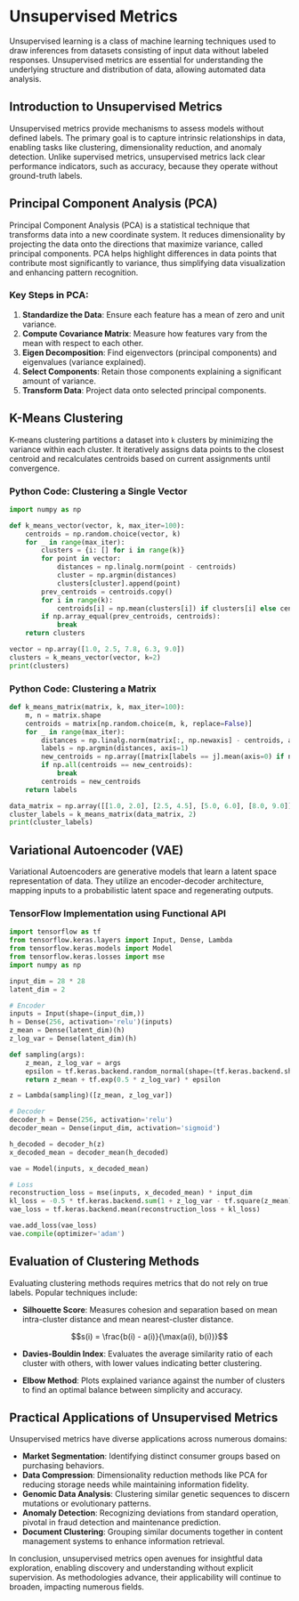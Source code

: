 # Unsupervised Metrics

Unsupervised learning is a class of machine learning techniques used to draw inferences from datasets consisting of input data without labeled responses. Unsupervised metrics are essential for understanding the underlying structure and distribution of data, allowing automated data analysis.

## Introduction to Unsupervised Metrics

Unsupervised metrics provide mechanisms to assess models without defined labels. The primary goal is to capture intrinsic relationships in data, enabling tasks like clustering, dimensionality reduction, and anomaly detection. Unlike supervised metrics, unsupervised metrics lack clear performance indicators, such as accuracy, because they operate without ground-truth labels.

## Principal Component Analysis (PCA)

Principal Component Analysis (PCA) is a statistical technique that transforms data into a new coordinate system. It reduces dimensionality by projecting the data onto the directions that maximize variance, called principal components. PCA helps highlight differences in data points that contribute most significantly to variance, thus simplifying data visualization and enhancing pattern recognition.

### Key Steps in PCA:

1. **Standardize the Data**: Ensure each feature has a mean of zero and unit variance.
2. **Compute Covariance Matrix**: Measure how features vary from the mean with respect to each other.
3. **Eigen Decomposition**: Find eigenvectors (principal components) and eigenvalues (variance explained).
4. **Select Components**: Retain those components explaining a significant amount of variance.
5. **Transform Data**: Project data onto selected principal components.

## K-Means Clustering

K-means clustering partitions a dataset into `k` clusters by minimizing the variance within each cluster. It iteratively assigns data points to the closest centroid and recalculates centroids based on current assignments until convergence.

### Python Code: Clustering a Single Vector

```python
import numpy as np

def k_means_vector(vector, k, max_iter=100):
    centroids = np.random.choice(vector, k)
    for _ in range(max_iter):
        clusters = {i: [] for i in range(k)}
        for point in vector:
            distances = np.linalg.norm(point - centroids)
            cluster = np.argmin(distances)
            clusters[cluster].append(point)
        prev_centroids = centroids.copy()
        for i in range(k):
            centroids[i] = np.mean(clusters[i]) if clusters[i] else centroids[i]
        if np.array_equal(prev_centroids, centroids):
            break
    return clusters

vector = np.array([1.0, 2.5, 7.8, 6.3, 9.0])
clusters = k_means_vector(vector, k=2)
print(clusters)
```

### Python Code: Clustering a Matrix

```python
def k_means_matrix(matrix, k, max_iter=100):
    m, n = matrix.shape
    centroids = matrix[np.random.choice(m, k, replace=False)]
    for _ in range(max_iter):
        distances = np.linalg.norm(matrix[:, np.newaxis] - centroids, axis=2)
        labels = np.argmin(distances, axis=1)
        new_centroids = np.array([matrix[labels == j].mean(axis=0) if np.any(labels == j) else centroids[j] for j in range(k)])
        if np.all(centroids == new_centroids):
            break
        centroids = new_centroids
    return labels

data_matrix = np.array([[1.0, 2.0], [2.5, 4.5], [5.0, 6.0], [8.0, 9.0]])
cluster_labels = k_means_matrix(data_matrix, 2)
print(cluster_labels)
```

## Variational Autoencoder (VAE)

Variational Autoencoders are generative models that learn a latent space representation of data. They utilize an encoder-decoder architecture, mapping inputs to a probabilistic latent space and regenerating outputs.

### TensorFlow Implementation using Functional API

```python
import tensorflow as tf
from tensorflow.keras.layers import Input, Dense, Lambda
from tensorflow.keras.models import Model
from tensorflow.keras.losses import mse
import numpy as np

input_dim = 28 * 28
latent_dim = 2

# Encoder
inputs = Input(shape=(input_dim,))
h = Dense(256, activation='relu')(inputs)
z_mean = Dense(latent_dim)(h)
z_log_var = Dense(latent_dim)(h)

def sampling(args):
    z_mean, z_log_var = args
    epsilon = tf.keras.backend.random_normal(shape=(tf.keras.backend.shape(z_mean)[0], latent_dim), mean=0., stddev=0.1)
    return z_mean + tf.exp(0.5 * z_log_var) * epsilon

z = Lambda(sampling)([z_mean, z_log_var])

# Decoder
decoder_h = Dense(256, activation='relu')
decoder_mean = Dense(input_dim, activation='sigmoid')

h_decoded = decoder_h(z)
x_decoded_mean = decoder_mean(h_decoded)

vae = Model(inputs, x_decoded_mean)

# Loss
reconstruction_loss = mse(inputs, x_decoded_mean) * input_dim
kl_loss = -0.5 * tf.keras.backend.sum(1 + z_log_var - tf.square(z_mean) - tf.exp(z_log_var), axis=-1)
vae_loss = tf.keras.backend.mean(reconstruction_loss + kl_loss)

vae.add_loss(vae_loss)
vae.compile(optimizer='adam')
```

## Evaluation of Clustering Methods

Evaluating clustering methods requires metrics that do not rely on true labels. Popular techniques include:

- **Silhouette Score**: Measures cohesion and separation based on mean intra-cluster distance and mean nearest-cluster distance.

$$s(i) = \frac{b(i) - a(i)}{\max(a(i), b(i))}$$

- **Davies-Bouldin Index**: Evaluates the average similarity ratio of each cluster with others, with lower values indicating better clustering.

- **Elbow Method**: Plots explained variance against the number of clusters to find an optimal balance between simplicity and accuracy.

## Practical Applications of Unsupervised Metrics

Unsupervised metrics have diverse applications across numerous domains:

- **Market Segmentation**: Identifying distinct consumer groups based on purchasing behaviors.
- **Data Compression**: Dimensionality reduction methods like PCA for reducing storage needs while maintaining information fidelity.
- **Genomic Data Analysis**: Clustering similar genetic sequences to discern mutations or evolutionary patterns.
- **Anomaly Detection**: Recognizing deviations from standard operation, pivotal in fraud detection and maintenance prediction.
- **Document Clustering**: Grouping similar documents together in content management systems to enhance information retrieval.

In conclusion, unsupervised metrics open avenues for insightful data exploration, enabling discovery and understanding without explicit supervision. As methodologies advance, their applicability will continue to broaden, impacting numerous fields.